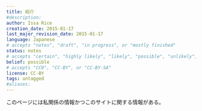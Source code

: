 ```yaml
---
title: 紹介
#description: 
author: Issa Rice
creation_date: 2015-01-17
last_major_revision_date: 2015-01-17
language: Japanese
# accepts "notes", "draft", "in progress", or "mostly finished"
status: notes
# accepts "certain", "highly likely", "likely", "possible", "unlikely", "highly unlikely", "remote", "impossible", "log", "emotional", or "fiction"
belief: possible
# accepts "CC0", "CC-BY", or "CC-BY-SA"
license: CC-BY
tags: untagged
#aliases: 
---
```


このページには私関係の情報かつこのサイトに関する情報がある｡
